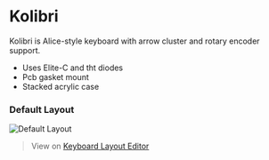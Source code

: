 # Kolibri

Kolibri is Alice-style keyboard with arrow cluster and rotary encoder support.
- Uses Elite-C and tht diodes
- Pcb gasket mount
- Stacked acrylic case

### Default Layout
![Default Layout](https://imgur.com/svnZwN1)
> View on [Keyboard Layout Editor](http://www.keyboard-layout-editor.com/##@@_y:0.75&x:17.2%3B&=PgUp%3B&@_y:-0.85&x:3%3B&=%2F@%0A2%3B&@_y:-0.8999999999999999&x:1%3B&=Esc&=!%0A1&_x:9.95%3B&=%2F_%0A-&=+%0A%2F=&_w:2%3B&=Backspace%3B&@_y:-0.25&x:17.45%3B&=PgDn%3B&@_y:-0.75&x:0.75&w:1.5%3B&=Tab&=Q&_x:9.45%3B&=P&=%7B%0A%5B&=%7D%0A%5D&_w:1.5%3B&=%7C%0A%5C%3B&@_y:-0.25&x:17.7%3B&=Delete%3B&@_y:-0.75&x:0.5&w:1.75%3B&=Caps%20Lock&=A&_x:9.95%3B&=%2F:%0A%2F%3B&=%22%0A%27&_w:2.25%3B&=Enter%3B&@_x:0.25&w:2.25%3B&=Shift&=Z&_x:9.45%3B&=%3E%0A.&=%3F%0A%2F%2F&_w:1.75%3B&=Shift%3B&@_y:-0.75&x:16.95%3B&=%E2%86%91%3B&@_y:-0.25&x:0.25&w:1.5%3B&=Ctrl&_x:12.45&w:1.5%3B&=Ctrl%3B&@_y:-0.75&x:15.95%3B&=%E2%86%90&=%E2%86%93&=%E2%86%92%3B&@_r:12&y:-6.1&x:4.3%3B&=%23%0A3%3B&@_y:-1.0000000000000004&x:5.3%3B&=$%0A4%3B&@_y:-0.9999999999999999&x:6.3%3B&=%25%0A5%3B&@_y:-0.9999999999999999&x:7.3%3B&=%5E%0A6%3B&@_x:3.8%3B&=W&=E&=R&=T%3B&@_x:4.05%3B&=S&=D&=F&=G%3B&@_x:4.55%3B&=X&=C&=V&=B%3B&@_x:4.55&w:1.5%3B&=Alt&_w:2%3B&=Space&=Fn%3B&@_r:-12&y:-1.5500000000000003&x:8.25%3B&=%2F&%0A7&=*%0A8&=(%0A9&=)%0A0%3B&@_x:7.75%3B&=Y&=U&=I&=O%3B&@_x:8%3B&=H&=J&=K&=L%3B&@_x:7.5%3B&=B&=N&=M&=%3C%0A,%3B&@_x:7.5&w:2.75%3B&=Space&_w:1.5%3B&=Alt)
